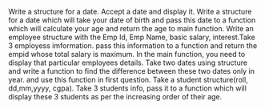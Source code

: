Write a structure for a date. Accept a date and display it.
Write a structure for a date which will take your date of birth and pass this date to a function which will calculate your age and return the age to main function.
Write an employee structure with the Emp Id, Emp Name, basic salary, interest.Take 3 employess imformation. pass this information to a function and return the empid whose total salary is maximum. In the main function, you need to display that particular employees details. 
Take two dates using structure and write a function to find the difference between these two dates only in year. and use this function in first question.
Take a student structure(roll, dd,mm,yyyy, cgpa). Take 3 students info, pass it to a function which will display these 3 students as per the increasing order of their age. 